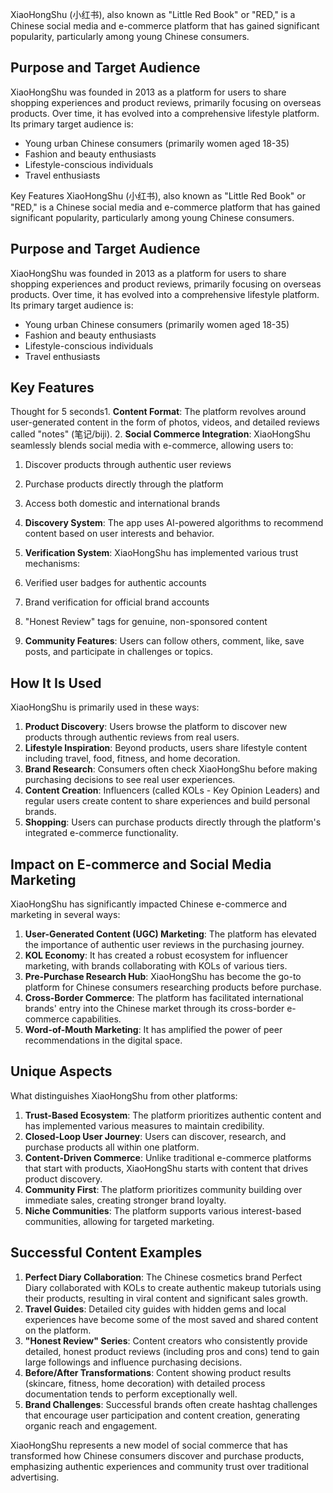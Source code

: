 XiaoHongShu (小红书), also known as "Little Red Book" or "RED," is a Chinese social media and e-commerce platform that has gained significant popularity, particularly among young Chinese consumers.

## Purpose and Target Audience

XiaoHongShu was founded in 2013 as a platform for users to share shopping experiences and product reviews, primarily focusing on overseas products. Over time, it has evolved into a comprehensive lifestyle platform. Its primary target audience is:

- Young urban Chinese consumers (primarily women aged 18-35)
- Fashion and beauty enthusiasts
- Lifestyle-conscious individuals
- Travel enthusiasts

Key Features
XiaoHongShu (小红书), also known as "Little Red Book" or "RED," is a Chinese social media and e-commerce platform that has gained significant popularity, particularly among young Chinese consumers.

## Purpose and Target Audience

XiaoHongShu was founded in 2013 as a platform for users to share shopping experiences and product reviews, primarily focusing on overseas products. Over time, it has evolved into a comprehensive lifestyle platform. Its primary target audience is:

- Young urban Chinese consumers (primarily women aged 18-35)
- Fashion and beauty enthusiasts
- Lifestyle-conscious individuals
- Travel enthusiasts


## Key Features

Thought for 5 seconds1. **Content Format**: The platform revolves around user-generated content in the form of photos, videos, and detailed reviews called "notes" (笔记/biji).
2. **Social Commerce Integration**: XiaoHongShu seamlessly blends social media with e-commerce, allowing users to:

1. Discover products through authentic user reviews
2. Purchase products directly through the platform
3. Access both domestic and international brands



3. **Discovery System**: The app uses AI-powered algorithms to recommend content based on user interests and behavior.
4. **Verification System**: XiaoHongShu has implemented various trust mechanisms:

1. Verified user badges for authentic accounts
2. Brand verification for official brand accounts
3. "Honest Review" tags for genuine, non-sponsored content



5. **Community Features**: Users can follow others, comment, like, save posts, and participate in challenges or topics.


## How It Is Used

XiaoHongShu is primarily used in these ways:

1. **Product Discovery**: Users browse the platform to discover new products through authentic reviews from real users.
2. **Lifestyle Inspiration**: Beyond products, users share lifestyle content including travel, food, fitness, and home decoration.
3. **Brand Research**: Consumers often check XiaoHongShu before making purchasing decisions to see real user experiences.
4. **Content Creation**: Influencers (called KOLs - Key Opinion Leaders) and regular users create content to share experiences and build personal brands.
5. **Shopping**: Users can purchase products directly through the platform's integrated e-commerce functionality.


## Impact on E-commerce and Social Media Marketing

XiaoHongShu has significantly impacted Chinese e-commerce and marketing in several ways:

1. **User-Generated Content (UGC) Marketing**: The platform has elevated the importance of authentic user reviews in the purchasing journey.
2. **KOL Economy**: It has created a robust ecosystem for influencer marketing, with brands collaborating with KOLs of various tiers.
3. **Pre-Purchase Research Hub**: XiaoHongShu has become the go-to platform for Chinese consumers researching products before purchase.
4. **Cross-Border Commerce**: The platform has facilitated international brands' entry into the Chinese market through its cross-border e-commerce capabilities.
5. **Word-of-Mouth Marketing**: It has amplified the power of peer recommendations in the digital space.


## Unique Aspects

What distinguishes XiaoHongShu from other platforms:

1. **Trust-Based Ecosystem**: The platform prioritizes authentic content and has implemented various measures to maintain credibility.
2. **Closed-Loop User Journey**: Users can discover, research, and purchase products all within one platform.
3. **Content-Driven Commerce**: Unlike traditional e-commerce platforms that start with products, XiaoHongShu starts with content that drives product discovery.
4. **Community First**: The platform prioritizes community building over immediate sales, creating stronger brand loyalty.
5. **Niche Communities**: The platform supports various interest-based communities, allowing for targeted marketing.


## Successful Content Examples

1. **Perfect Diary Collaboration**: The Chinese cosmetics brand Perfect Diary collaborated with KOLs to create authentic makeup tutorials using their products, resulting in viral content and significant sales growth.
2. **Travel Guides**: Detailed city guides with hidden gems and local experiences have become some of the most saved and shared content on the platform.
3. **"Honest Review" Series**: Content creators who consistently provide detailed, honest product reviews (including pros and cons) tend to gain large followings and influence purchasing decisions.
4. **Before/After Transformations**: Content showing product results (skincare, fitness, home decoration) with detailed process documentation tends to perform exceptionally well.
5. **Brand Challenges**: Successful brands often create hashtag challenges that encourage user participation and content creation, generating organic reach and engagement.


XiaoHongShu represents a new model of social commerce that has transformed how Chinese consumers discover and purchase products, emphasizing authentic experiences and community trust over traditional advertising.